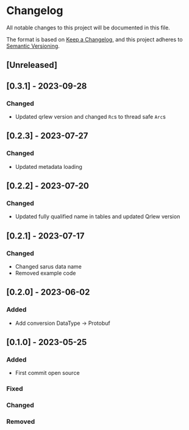 # Changelog

All notable changes to this project will be documented in this file.

The format is based on [Keep a Changelog](https://keepachangelog.com/en/1.0.0/),
and this project adheres to [Semantic Versioning](https://semver.org/spec/v2.0.0.html).

## [Unreleased]

## [0.3.1] - 2023-09-28
### Changed
- Updated qrlew version and changed `Rc`s to thread safe `Arc`s

## [0.2.3] - 2023-07-27
### Changed
- Updated metadata loading

## [0.2.2] - 2023-07-20
### Changed
- Updated fully qualified name in tables and updated Qrlew version

## [0.2.1] - 2023-07-17
### Changed
- Changed sarus data name
- Removed example code

## [0.2.0] - 2023-06-02
### Added
- Add conversion DataType -> Protobuf

## [0.1.0] - 2023-05-25

### Added
- First commit open source

### Fixed

### Changed

### Removed
